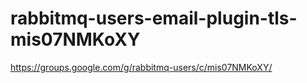 # rabbitmq-users-email-plugin-tls-mis07NMKoXY
https://groups.google.com/g/rabbitmq-users/c/mis07NMKoXY/

